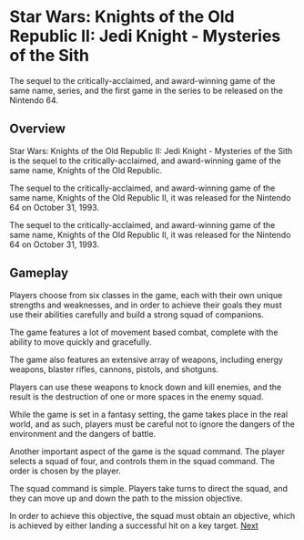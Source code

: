 # Star Wars: Knights of the Old Republic II: Jedi Knight - Mysteries of the Sith

The sequel to the critically-acclaimed, and award-winning game of the same name, series, and the first game in the series to be released on the Nintendo 64.

## Overview

Star Wars: Knights of the Old Republic II: Jedi Knight - Mysteries of the Sith is the sequel to the critically-acclaimed, and award-winning game of the same name, Knights of the Old Republic.  
  

The sequel to the critically-acclaimed, and award-winning game of the same name, Knights of the Old Republic II, it was released for the Nintendo 64 on October 31, 1993.  
  
The sequel to the critically-acclaimed, and award-winning game of the same name, Knights of the Old Republic II, it was released for the Nintendo 64 on October 31, 1993.  
  

## Gameplay

Players choose from six classes in the game, each with their own unique strengths and weaknesses, and in order to achieve their goals they must use their abilities carefully and build a strong squad of companions.  
  
The game features a lot of movement based combat, complete with the ability to move quickly and gracefully.  
  
The game also features an extensive array of weapons, including energy weapons, blaster rifles, cannons, pistols, and shotguns.   
   
Players can use these weapons to knock down and kill enemies, and the result is the destruction of one or more spaces in the enemy squad.   
  

While the game is set in a fantasy setting, the game takes place in the real world, and as such, players must be careful not to ignore the dangers of the environment and the dangers of battle.  
  
 Another important aspect of the game is the squad command. The player selects a squad of four, and controls them in the squad command. The order is chosen by the player.  
   
The squad command is simple. Players take turns to direct the squad, and they can move up and down the path to the mission objective.  
  
In order to achieve this objective, the squad must obtain an objective, which is achieved by either landing a successful hit on a key target.
[Next](184.md)